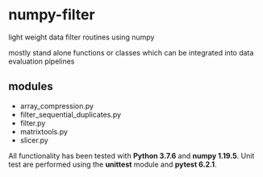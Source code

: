 # numpy-filter
light weight data filter routines using numpy

mostly stand alone functions or classes which can be integrated into data evaluation pipelines

## modules
* array_compression.py
* filter_sequential_duplicates.py
* filter.py
* matrixtools.py
* slicer.py

All functionality has been tested with **Python 3.7.6** and **numpy 1.19.5**.
Unit test are performed using the **unittest** module and **pytest 6.2.1**.
